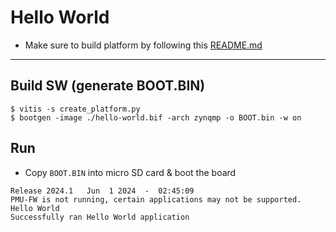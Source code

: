 # Hello World

- Make sure to build platform by following this [README.md](../platform/README.md)

***

## Build SW (generate BOOT.BIN)

```shell-session
$ vitis -s create_platform.py
$ bootgen -image ./hello-world.bif -arch zynqmp -o BOOT.bin -w on
```

## Run

- Copy ``BOOT.BIN`` into micro SD card & boot the board

```shell-session
Release 2024.1   Jun  1 2024  -  02:45:09
PMU-FW is not running, certain applications may not be supported.
Hello World
Successfully ran Hello World application
```
